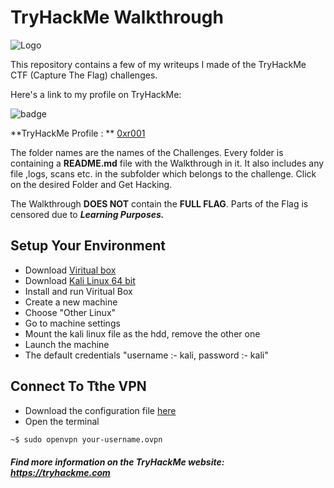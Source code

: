 # TryHackMe Walkthrough

![Logo](https://assets.tryhackme.com/img/THMlogo.png  "Logo")

This repository contains a few of my writeups I made of the TryHackMe CTF (Capture The Flag) challenges.

Here's a link to my profile on TryHackMe:

![badge](https://tryhackme.com/badge/494960 "badge")

**TryHackMe Profile : **  [0xr001](https://tryhackme.com/p/0xr001)

The folder names are the names of the Challenges. Every folder is containing a **README.md** file with the Walkthrough in it. It also includes any file ,logs, scans etc. in the subfolder which belongs to the challenge. Click on the desired Folder and Get Hacking.

The Walkthrough **DOES NOT** contain the **FULL FLAG**. Parts of the Flag is censored due to ***Learning Purposes.***

## Setup Your Environment

- Download [Viritual box](https://www.virtualbox.org/wiki/Downloads)
- Download [Kali Linux 64 bit](https://www.kali.org/get-kali/#kali-virtual-machines)
- Install and run Viritual Box
- Create a new machine
- Choose "Other Linux"
- Go to machine settings
- Mount the kali linux file as the hdd, remove the other one
- Launch the machine
- The default credentials "username :- kali, password :- kali"

## Connect To Tthe VPN

- Download the configuration file [here](https://tryhackme.com/access)
- Open the terminal

```bash
~$ sudo openvpn your-username.ovpn
```

##### Find more information on the TryHackMe website: <https://tryhackme.com>